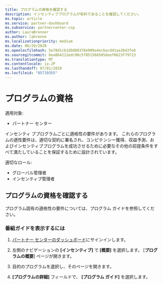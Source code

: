 ```yaml
---
title: プログラムの資格を確認する
description: インセンティブプログラムが有料であることを確認してください。
ms.topic: article
ms.service: partner-dashboard
ms.subservice: partnercenter-csp
author: LauraBrenner
ms.author: labrenne
ms.localizationpriority: medium
ms.date: 06/29/2020
ms.openlocfilehash: 5e78d1cb1d9d88378e909a4ecbacd41aa3842fe6
ms.sourcegitcommit: bea864212edc90c5f851566505deef6623f79723
ms.translationtype: MT
ms.contentlocale: ja-JP
ms.lasthandoff: 07/01/2020
ms.locfileid: "85719355"
---
```

# <a name="program-eligibility"></a>プログラムの資格

適用対象:

- パートナー センター

インセンティ ブプログラムごとに適格性の要件があります。 これらのプログラムの適性要件は、適切な契約に署名され、コンピテンシー獲得、収益予測、およびインセンティブプログラムを成功させるために必要なその他の前提条件をすべて満たしていることを保証するために設計されています。

適切なロール:

- グローバル管理者
- インセンティブ管理者

## <a name="determining-your-program-eligibility"></a>プログラムの資格を確認する

プログラム固有の適格性の要件については、プログラム ガイドを参照してください。 

### <a name="to-see-your-program-guide"></a>番組ガイドを表示するには

1. [パートナー センターのダッシュボード](https://partner.microsoft.com/dashboard/)にサインインします。

2. 左側のナビゲーションの **[インセンティブ]** で **[概要]** を選択します。 [**プログラムの概要**] ページが開きます。

3. 目的のプログラムを選択し、そのページを開きます。

4. **[プログラムの詳細]** フィールドで、 **[プログラム ガイド]** を選択します。
